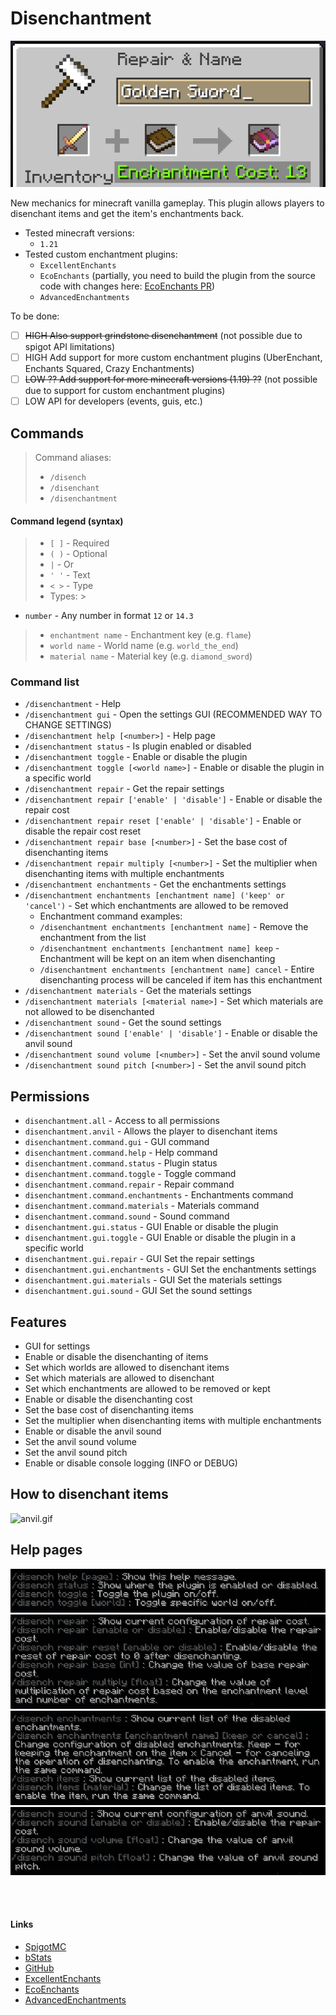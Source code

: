 # Disenchantment

![event.png](assets/event.png)

New mechanics for minecraft vanilla gameplay.
This plugin allows players to disenchant items and get the item's enchantments back.

- Tested minecraft versions:
    - `1.21`
- Tested custom enchantment plugins:
    - `ExcellentEnchants`
    - `EcoEnchants` (partially, you need to build the plugin from the source code with changes
      here: [EcoEnchants PR](https://github.com/Auxilor/EcoEnchants/pull/397))
    - `AdvancedEnchantments`

To be done:

- [ ] ~~HIGH Also support grindstone disenchantment~~ (not possible due to spigot API limitations)
- [ ] HIGH Add support for more custom enchantment plugins (UberEnchant, Enchants Squared, Crazy Enchantments)
- [ ] ~~LOW ?? Add support for more minecraft versions (1.19) ??~~ (not possible due to support for custom enchantment
  plugins)
- [ ] LOW API for developers (events, guis, etc.)

## Commands

> Command aliases:
> - `/disench`
> - `/disenchant`
> - `/disenchantment`

#### Command legend (syntax)

> - `[ ]` - Required
> - `( )` - Optional
> - `|` - Or
> - `' '` - Text
> - `< >` - Type
> - Types:
    >
- `number` - Any number in format `12` or `14.3`
>   - `enchantment name` - Enchantment key (e.g. `flame`)
>   - `world name` - World name (e.g. `world_the_end`)
>   - `material name` - Material key (e.g. `diamond_sword`)

### Command list

- `/disenchantment` - Help
- `/disenchantment gui` - Open the settings GUI (RECOMMENDED WAY TO CHANGE SETTINGS)
- `/disenchantment help [<number>]` - Help page
- `/disenchantment status` - Is plugin enabled or disabled
- `/disenchantment toggle` - Enable or disable the plugin
- `/disenchantment toggle [<world name>]` - Enable or disable the plugin in a specific world
- `/disenchantment repair` - Get the repair settings
- `/disenchantment repair ['enable' | 'disable']` - Enable or disable the repair cost
- `/disenchantment repair reset ['enable' | 'disable']` - Enable or disable the repair cost reset
- `/disenchantment repair base [<number>]` - Set the base cost of disenchanting items
- `/disenchantment repair multiply [<number>]` - Set the multiplier when disenchanting items with multiple enchantments
- `/disenchantment enchantments` - Get the enchantments settings
- `/disenchantment enchantments [enchantment name] ('keep' or 'cancel')` - Set which enchantments are allowed to be
  removed
    - Enchantment command examples:
    - `/disenchantment enchantments [enchantment name]` - Remove the enchantment from the list
    - `/disenchantment enchantments [enchantment name] keep` - Enchantment will be kept on an item when disenchanting
    - `/disenchantment enchantments [enchantment name] cancel` - Entire disenchanting process will be canceled if item
      has this enchantment
- `/disenchantment materials` - Get the materials settings
- `/disenchantment materials [<material name>]` - Set which materials are not allowed to be disenchanted
- `/disenchantment sound` - Get the sound settings
- `/disenchantment sound ['enable' | 'disable']` - Enable or disable the anvil sound
- `/disenchantment sound volume [<number>]` - Set the anvil sound volume
- `/disenchantment sound pitch [<number>]` - Set the anvil sound pitch

## Permissions

- `disenchantment.all` - Access to all permissions
- `disenchantment.anvil` - Allows the player to disenchant items
- `disenchantment.command.gui` - GUI command
- `disenchantment.command.help` - Help command
- `disenchantment.command.status` - Plugin status
- `disenchantment.command.toggle` - Toggle command
- `disenchantment.command.repair` - Repair command
- `disenchantment.command.enchantments` - Enchantments command
- `disenchantment.command.materials` - Materials command
- `disenchantment.command.sound` - Sound command
- `disenchantment.gui.status` - GUI Enable or disable the plugin
- `disenchantment.gui.toggle` - GUI Enable or disable the plugin in a specific world
- `disenchantment.gui.repair` - GUI Set the repair settings
- `disenchantment.gui.enchantments` - GUI Set the enchantments settings
- `disenchantment.gui.materials` - GUI Set the materials settings
- `disenchantment.gui.sound` - GUI Set the sound settings

## Features

- GUI for settings
- Enable or disable the disenchanting of items
- Set which worlds are allowed to disenchant items
- Set which materials are allowed to disenchant
- Set which enchantments are allowed to be removed or kept
- Enable or disable the disenchanting cost
- Set the base cost of disenchanting items
- Set the multiplier when disenchanting items with multiple enchantments
- Enable or disable the anvil sound
- Set the anvil sound volume
- Set the anvil sound pitch
- Enable or disable console logging (INFO or DEBUG)

## How to disenchant items

![anvil.gif](assets/anvil.gif)

## Help pages

![help1.png](assets/help1.png)
![help2.png](assets/help2.png)
![help3.png](assets/help3.png)
![help4.png](assets/help4.png)

<br />
<br />

#### Links

- [SpigotMC](https://www.spigotmc.org/resources/110741)
- [bStats](https://bstats.org/plugin/bukkit/Disenchantment/19058)
- [GitHub](https://github.com/H7KZ/Disenchantment)
- [ExcellentEnchants](https://www.spigotmc.org/resources/61693)
- [EcoEnchants](https://www.spigotmc.org/resources/79573)
- [AdvancedEnchantments](https://www.spigotmc.org/resources/43058)

